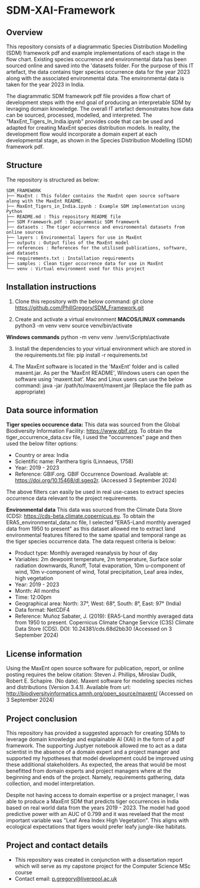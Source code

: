 # SDM-XAI-Framework

## Overview
This repository consists of a diagrammatic Species Distribution Modelling (SDM) framework pdf and example implementations of each stage in the flow chart. Existing species occurrence and environmental data has been sourced online and saved into the 'datasets folder. For the purpose of this IT artefact, the data contains tiger species occurrence data for the year 2023 along with the associated environmental data. The environmental data is taken for the year 2023 in India.

The diagrammatic SDM framework pdf file provides a flow chart of development steps with the end goal of producing an interpretable SDM by levraging domain knowledge. The overall IT artefact demonstrates how data can be sourced, processed, modelled, and interpreted. The "MaxEnt_Tigers_In_India.ipynb" provides code that can be used and adapted for creating MaxEnt species distribution models. In reality, the development flow would incorporate a domain expert at each developmental stage, as shown in the Species Distribution Modelling (SDM) framework pdf.

## Structure
The repository is structured as below:
```
SDM_FRAMEWORK
├── MaxEnt : This folder contains the MaxEnt open source software along with the MaxEnt README. 
├── MaxEnt_Tigers_in_India.ipynb : Example SDM implementation using Python
├── README.md : This repository README file
├── SDM Framework.pdf : Diagrammatic SDM framework
├── datasets : The tiger occurrence and environmental datasets from online sources
├── layers : Environmental layers for use in MaxEnt
├── outputs : Output files of the MaxEnt model
├── references : References for the utilised publications, software, and datasets
├── requirements.txt : Installation requirements
├── samples : Clean tiger occurrence data for use in MaxEnt
└── venv : Virtual environment used for this project
```

## Installation instructions

1. Clone this repository with the below command:
git clone https://github.com/PhillGregory/SDM_Framework.git

2. Create and activate a virtual environment
**MACOS/LINUX commands**
python3 -m venv venv
source venv/bin/activate

**Windows commands**
python -m venv venv
.\venv\Scripts\activate

3. Install the dependencies to your virtual environment which are stored in the requirements.txt file:
pip install -r requirements.txt

4. The MaxEnt software is located in the 'MaxEnt' folder and is called maxent.jar. As per the 'MaxEnt README', Windows users can open the software using 'maxent.bat'. Mac and Linux users can use the below command:
java -jar /path/to/maxent/maxent.jar  (Replace the file path as appropriate)

## Data source information
**Tiger species occurence data:**
This data was sourced from the Global Biodiversity Information Facility: https://www.gbif.org. To obtain the tiger_occurrence_data.csv file, I used the "occurrences" page and then used the below filter options:
* Country or area: India
* Scientific name: Panthera tigris (Linnaeus, 1758)
* Year: 2019 - 2023
* Reference: GBIF.org. GBIF Occurrence Download. Available at: https://doi.org/10.15468/dl.sgeq2r. (Accessed 3 September 2024)

The above filters can easily be used in real use-cases to extract species occurrence data relevant to the project requirements.

**Environmental data**
This data was sourced from the Climate Data Store (CDS): https://cds-beta.climate.copernicus.eu. To obtain the ERA5_environmental_data.nc file, I selected "ERA5-Land monthly averaged data from 1950 to present" as this dataset allowed me to extract land environmental features filtered to the same spatial and temporal range as the tiger species occurrence data. The data request criteria is below:
* Product type: Monthly averaged reanalysis by hour of day
* Variables: 2m dewpoint temperature, 2m temperature, Surface solar radiation downwards, Runoff, Total evaporation, 10m u-component of wind, 10m v-component of wind, Total precipitation, Leaf area index, high vegetation
* Year: 2019 - 2023
* Month: All months
* Time: 12:00pm
* Geographical area: North: 37°, West: 68°, South: 8°, East: 97° (India)
* Data format: NetCDF4
* Reference: Muñoz Sabater, J. (2019): ERA5-Land monthly averaged data from 1950 to present. Copernicus Climate Change Service (C3S) Climate Data Store (CDS). DOI: 10.24381/cds.68d2bb30 (Accessed on 3 September 2024)

## License information
Using the MaxEnt open source software for publication, report, or online posting requires the below citation:
Steven J. Phillips, Miroslav Dudík, Robert E. Schapire. (No date). Maxent software for modeling species niches and distributions (Version 3.4.1). Available from url: http://biodiversityinformatics.amnh.org/open_source/maxent/ (Accessed on 3 September 2024)

## Project conclusion
This repository has provided a suggested approach for creating SDMs to leverage domain knowledge and explainable AI (XAI) in the form of a pdf framework. The supporting Juptyer notebook allowed me to act as a data scientist in the absence of a domain expert and a project manager and supported my hypotheses that model development could be improved using these additional stakeholders. As expected, the areas that would be most benefitted from domain experts and project managers where at the beginning and ends of the project. Namely, requirements gathering, data collection, and model interpretation.

Despite not having access to domain expertise or a project manager, I was able to produce a MaxEnt SDM that predicts tiger occurrences in India based on real world data from the years 2019 - 2023. The model had good predictive power with an AUC of 0.799 and it was revelaed that the most important variable was "Leaf Area Index High Vegetation". This aligns with ecological expectations that tigers would prefer leafy jungle-like habitats.

## Project and contact details
* This repository was created in conjunction with a dissertation report which will serve as my capstone project for the Computer Science MSc course
* Contact email: p.gregory@liverpool.ac.uk